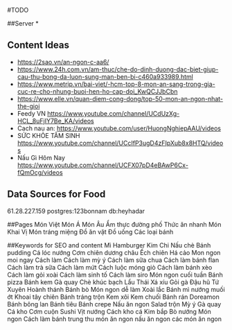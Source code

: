 #TODO 

##Server
* 

## Content Ideas
* https://2sao.vn/an-ngon-c-aa6/
* https://www.24h.com.vn/am-thuc/che-do-dinh-duong-dac-biet-giup-cau-thu-bong-da-luon-sung-man-ben-bi-c460a933989.html
* https://www.metrip.vn/bai-viet/-hcm-top-8-mon-an-sang-trong-gia-cuc-re-cho-nhung-buoi-hen-ho-cap-doi_KwQCJJbCbn
* https://www.elle.vn/quan-diem-cong-dong/top-50-mon-an-ngon-nhat-the-gioi
* Feedy VN https://www.youtube.com/channel/UCdUzXg-HCL_8uFjIY7Be_KA/videos
* Cach nau an: https://www.youtube.com/user/HuongNghiepAAU/videos
* SỨC KHỎE TÂM SINH https://www.youtube.com/channel/UCcIfP3ugD4zFIpXub8x8HTQ/videos
* Nấu Gì Hôm Nay https://www.youtube.com/channel/UCFX07pD4eBAwP6Cx-fQmOcg/videos

## Data Sources for Food
61.28.227.159
postgres:123bonnam
db:heyhadar 
 
##Pages
Món Việt 
Món Á 
Món Âu 
Ẩm thực đường phố 
Thức ăn nhanh 
Món Khai Vị 
Món tráng miệng 
Đồ ăn vặt 
Đồ uống 
Các loại bánh

##Keywords for SEO and content
Mì
Hamburger
Kim Chi
Nấu chè
Bánh pudding
Cá lóc nướng
Cơm chiên dương châu
Ếch chiên
Há cảo
Mon ngon moi ngay
Cách làm
Cách làm mỳ ý
Cách làm sữa chua
Cách làm bánh flan
Cách làm trà sữa
Cách làm mứt
Cách luộc móng giò
Cách làm bánh xèo
Cách làm gỏi xoài
Cách làm sinh tố
Cách làm siro
Món ngon cuối tuần
Bánh pizza
Bánh kem
Gà quay
Chè khúc bạch
Lẩu Thái
Xá xíu
Gỏi gà
Đậu hũ Tứ Xuyên
Hoành thánh
Bánh bò
Món ngon dễ làm
Xoài lắc
Bánh mì nướng muối ớt
Khoai tây chiên
Bánh tráng trộn
Kem xôi
Kem chuối
Bánh rán Doreamon
Bánh bông lan
Bánh tiêu
Bánh crepe
Nấu ăn ngon
Salad trộn
Mỳ ý
Gà quay
Cá kho
Cơm cuộn
Sushi
Vịt nướng
Cách kho cá
Kim bắp
Bò nướng
Món ngon
Cách làm bánh trung thu
món ăn ngon
nấu ăn ngon
các món ăn ngon